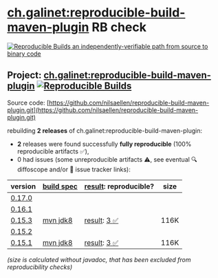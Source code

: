 [ch.galinet:reproducible-build-maven-plugin](https://central.sonatype.com/artifact/ch.galinet/reproducible-build-maven-plugin/versions) RB check
=======

[![Reproducible Builds](https://reproducible-builds.org/images/logos/rb.svg) an independently-verifiable path from source to binary code](https://reproducible-builds.org/)

## Project: [ch.galinet:reproducible-build-maven-plugin](https://central.sonatype.com/artifact/ch.galinet/reproducible-build-maven-plugin/versions) [![Reproducible Builds](https://img.shields.io/endpoint?url=https://raw.githubusercontent.com/jvm-repo-rebuild/reproducible-central/master/content/ch/galinet/reproducible-build-maven-plugin/badge.json)](https://github.com/jvm-repo-rebuild/reproducible-central/blob/master/content/ch/galinet/reproducible-build-maven-plugin/README.md)

Source code: [https://github.com/nilsaellen/reproducible-build-maven-plugin.git](https://github.com/nilsaellen/reproducible-build-maven-plugin.git)

rebuilding **2 releases** of ch.galinet:reproducible-build-maven-plugin:
- **2** releases were found successfully **fully reproducible** (100% reproducible artifacts :white_check_mark:),
- 0 had issues (some unreproducible artifacts :warning:, see eventual :mag: diffoscope and/or :memo: issue tracker links):

| version | [build spec](/BUILDSPEC.md) | [result](https://reproducible-builds.org/docs/jvm/): reproducible? | size |
| -- | --------- | ------ | -- |
| [0.17.0](https://central.sonatype.com/artifact/ch.galinet/reproducible-build-maven-plugin/0.17.0/pom) | | | |
| [0.16.1](https://central.sonatype.com/artifact/ch.galinet/reproducible-build-maven-plugin/0.16.1/pom) | | | |
| [0.15.3](https://central.sonatype.com/artifact/ch.galinet/reproducible-build-maven-plugin/0.15.3/pom) | [mvn jdk8](reproducible-build-maven-plugin-0.15.3.buildspec) | [result](reproducible-build-maven-plugin-0.15.3.buildinfo): [3 :white_check_mark: ](reproducible-build-maven-plugin-0.15.3.buildcompare) | 116K |
| [0.15.2](https://central.sonatype.com/artifact/ch.galinet/reproducible-build-maven-plugin/0.15.2/pom) | | | |
| [0.15.1](https://central.sonatype.com/artifact/ch.galinet/reproducible-build-maven-plugin/0.15.1/pom) | [mvn jdk8](reproducible-build-maven-plugin-0.15.1.buildspec) | [result](reproducible-build-maven-plugin-0.15.1.buildinfo): [3 :white_check_mark: ](reproducible-build-maven-plugin-0.15.1.buildcompare) | 116K |

<i>(size is calculated without javadoc, that has been excluded from reproducibility checks)</i>
